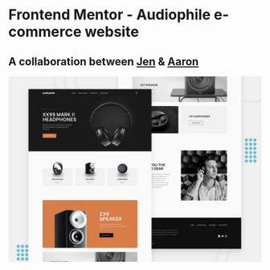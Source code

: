 # Frontend Mentor - Audiophile e-commerce website

## A collaboration between [Jen](https://github.com/En-Jen) & [Aaron](https://github.com/astroud/)

![Design preview for the Audiophile e-commerce website coding challenge](./preview.jpg)
